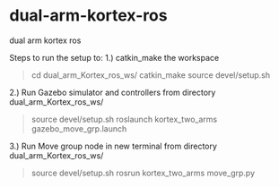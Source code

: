 # dual-arm-kortex-ros
dual arm kortex ros

Steps to run the setup to:
1.) catkin_make the workspace
  >cd dual_arm_Kortex_ros_ws/
  >catkin_make
  >source devel/setup.sh

2.) Run Gazebo simulator and controllers
  from directory dual_arm_Kortex_ros_ws/
  >source devel/setup.sh
  >roslaunch kortex_two_arms gazebo_move_grp.launch 

3.) Run Move group node
  in new terminal
  from directory dual_arm_Kortex_ros_ws/
  >source devel/setup.sh
  >rosrun kortex_two_arms move_grp.py 
  
